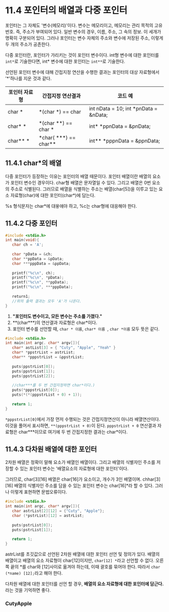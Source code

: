 # 11.4 포인터의 배열과 다중 포인터

포인터는 그 자체도 '변수(메모리)'이다. 
변수는 메모리이고, 메모리는 관리 목적의 고유 번호.
즉, 주소가 부여되어 있다. 
일반 변수의 경우, 이름, 주소, 그 속의 정보. 
이 세개가 명확히 구분되어 있다.
그러나 포인터는 변수 자체의 주소와 변수에 저장된 주소, 
이렇게 두 개의 주소가 공존한다.

다중 포인터란, 포인터가 가리키는 것이 포인터 변수이다. 
int형 변수에 대한 포인터를 `int*`로 기술한다면, int*
변수에 대한 포인터는 `int**`로 기술한다. 

선언된 포인터 변수에 대해 간접지정 연산을 수행한 결과는
포인터의 대상 자료형에서 '*'하나를 지운 것과 같다.

포인터 자료형 | 간접지정 연산결과 | 코드 예
----|----|----
char * | *(char *) == char | int nData = 10; int *pnData = &nData;
char* *| *(char **) == char * | int* *ppnData = &pnData;
char** *| \*char( ***) == char\*\* | int** *pppnData = &ppnData;

## 11.4.1 char*의 배열

다중 포인터가 등장하는 이유는 포인터의 배열 때문이다. 
포인터 배열이란 배열의 요소가 포인터 변수인 경우이다. 
char형 배열은 문자열일 수 있다. 
그리고 배열은 0번 요소의 주소로 식별된다.
그러므로 배열을 식별하는 주소는 배열(char[5])을 이루고 있는 요소 
자료형(char)에 대한 포인터(char*)에 담는다.

%s 형식문자는 char*에 대읗애야 하고, %c는 char형에 대응해야 한다.

 ## 11.4.2 다중 포인터
 
 ```C
#include <stdio.h>
int main(void){
    char ch = 'A';
    
    char *pData = &ch;
    char **ppData = &pData;
    char ***pppData = &ppData;
    
    printf("%c\n", ch);
    printf("%c\n", *pData);
    printf("%c\n", **ppData);
    printf("%c\n", ***pppData);
    
    return1;
    //위의 출력 결과는 모두 'A'가 나온다.
}
 ```

 1. **"포인터도 변수이고, 모든 변수는 주소를 가졌다."**  
 2. \*\*(char***)의 연산결과 자료형은 char*이다.
 3. 포인터 변수를 선언할 때, `char * 이름`, `char* 이름 `, `char *이름` 모두 뜻은 같다.
 
 ```C
 #include <stdio.h>
 int main(int argc. char* argv[]){
    char* astList[3] = { "Cuty", "Apple", "Yeah" }
    char* *ppstrList = astrList;
    char** *pppstrList = &ppstrList;
    
    puts(ppstrList[0]);
    puts(ppstrList[1]);
    puts(ppstrList[2]);
    
    //char***를 두 번 간접지정하면 char*이다.)
    puts(*pppstrList[0]);
    puts(*(*(pppstrList + 0) + 1));
    
    return 1;
 }
 ```
 
 `*pppstrList[0]`에서 가장 먼저 수행되는 것은 간접지정연산이 아니라 배열연산이다.
 이것을 풀어서 표시하면, `**(pppstrList + 0)`이 된다. 
 `pppstrList + 0` 연산결과 자료형은 char***이므로 여기에 두 번 간접지정한 결과는 char\*이다.
 
 ## 11.4.3 다차원 배열에 대한 포인터
 
 2차원 배열은 정확이 말해 요소가 배열인 배열이다.
 그리고 배열의 식별자인 주소를 저장할 수 있는 포인터 변수는 '배열요소의 자료형에 대한 포인터'이다.
 
 그러므로, char[3][16] 배열은 char[16]가 요소이고, 개수가 3인 배열이며. 
 chhar[3][16] 배열의 식별자인 주소를 담을 수 있는 포인터 변수는 char[16]*라 할 수 있다.
 그러나 이렇게 표현하면 문법오류이다.
 
 ```C
 #include <stdio.h>
 int main(int argc, char* argv[]){
    char astrList[2][12] = {"Cuty", "Apple"};
    char (*pstrList)[12] = astrList;
    
    puts(pstrList[0]);
    puts(pstrList[1]);
    
    return 1;
 }
 ```
  
 astrList를 초깃값으로 선언된 2차원 배열에 대한 포인터 선언 및 정의가 있다.
 배열의 배열이고 배열의 요소 자료형이 char[12]이지만, `char[12] *`라고 선언할 수 없다.
 오른쪽 끝의 *를 char와 [12]사이로 옮겨야 하는데, 이때 괄호를 묶어야 한다.
 따라서 `char (*name) [12];`라고 해야 한다.
 
 다차원 배열에 대한 포인터를 선언 할 경우, 
 **배열의 요소 자료형에 대한 포인터에 담근다.** 라는 것을 기억하면 좋다.
 
 ### CutyApple